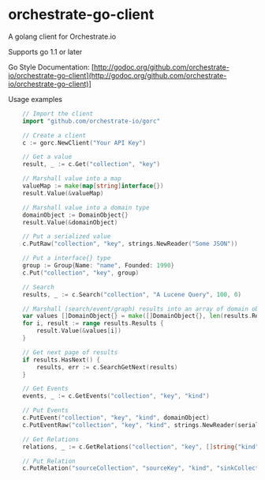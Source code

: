 orchestrate-go-client
=====================

A golang client for Orchestrate.io

Supports go 1.1 or later

Go Style Documentation:
[http://godoc.org/github.com/orchestrate-io/orchestrate-go-client](http://godoc.org/github.com/orchestrate-io/orchestrate-go-client)]

Usage examples

```go
    // Import the client
    import "github.com/orchestrate-io/gorc"

    // Create a client
    c := gorc.NewClient("Your API Key")

    // Get a value
    result, _ := c.Get("collection", "key")

    // Marshall value into a map
    valueMap := make(map[string]interface{})
    result.Value(&valueMap)

    // Marshall value into a domain type
    domainObject := DomainObject{}
    result.Value(&domainObject)

    // Put a serialized value
    c.PutRaw("collection", "key", strings.NewReader("Some JSON"))

    // Put a interface{} type
    group := Group{Name: "name", Founded: 1990}
    c.Put("collection", "key", group)

    // Search
    results, _ := c.Search("collection", "A Lucene Query", 100, 0)

    // Marshall (search/event/graph) results into an array of domain objects
    var values []DomainObject{} = make([]DomainObject{}, len(results.Results))
    for i, result := range results.Results {
        result.Value(&values[i])
    }

    // Get next page of results
    if results.HasNext() {
        results, err := c.SearchGetNext(results)
    }

    // Get Events
    events, _ := c.GetEvents("collection", "key", "kind")

    // Put Events
    c.PutEvent("collection", "key", "kind", domainObject)
    c.PutEventRaw("collection", "key", "kind", strings.NewReader(serializedJson))

    // Get Relations
    relations, _ := c.GetRelations("collection", "key", []string{"kind", "kind"})

    // Put Relation
    c.PutRelation("sourceCollection", "sourceKey", "kind", "sinkCollection", "sinkKey")
```
